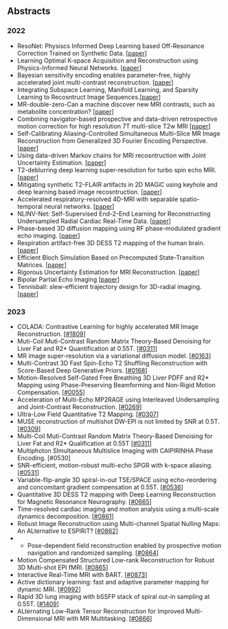 ## Abstracts
### 2022
- ResoNet: Physiscs Informed Deep Learning based Off-Resonance Correction Trained on Synthetic Data. [[paper](https://submissions.mirasmart.com/ISMRM2022/Itinerary/Files/PDFFiles/0555.html)]
- Learning Optimal K-space Acquisition and Reconstruction using Physics-Informed Neural Networks.  [[paper](https://submissions.mirasmart.com/ISMRM2022/Itinerary/Files/PDFFiles/0050.html)]
- Bayesian sensitivity encoding enables parameter-free, highly accelerated joint multi-contrast reconstruction. [[paper](https://submissions.mirasmart.com/ISMRM2022/Itinerary/Files/PDFFiles/3444.html)]
- Integrating Subspace Learning, Manifold Learning, and Sparsity Learning to Recosntruct Image Sequences.[[paper](https://submissions.mirasmart.com/ISMRM2022/Itinerary/Files/PDFFiles/3448.html)]
- MR-double-zero-Can a machine discover new MRI contrasts, such as metabolite concentration? [[paper](https://submissions.mirasmart.com/ISMRM2022/Itinerary/Files/PDFFiles/0103.html)]
- Combining navigator-based prospective and data-driven retrospective motion correction for high resolution 7T multi-slice T2w MRI [[paper](https://submissions.mirasmart.com/ISMRM2022/Itinerary/Files/PDFFiles/3298.html)]
- Self-Calibrating Aliasing-Controlled Simultaneous Multi-Slice MR Image Reconstruction from Generalized 3D Fourier Encoding Perspective. [[paper](https://submissions.mirasmart.com/ISMRM2022/Itinerary/Files/PDFFiles/0242.html)]
- Using data-driven Markov chains for MRI recosntruction with Joint Uncertainty Estimation. [[paper](https://submissions.mirasmart.com/ISMRM2022/Itinerary/Files/PDFFiles/0298.html)]
- T2-deblurring deep learning super-resolution for turbo spin echo MRI. [[paper](https://submissions.mirasmart.com/ISMRM2022/Itinerary/Files/PDFFiles/0302.html)]
- Mitigating synthetic T2-FLAIR artifacts in 2D MAGiC using keyhole and deep learning based image recosntruction. [[paper](https://submissions.mirasmart.com/ISMRM2022/Itinerary/Files/PDFFiles/0306.html)]
- Accelerated respiratory-resolved 4D-MRI with separable spatio-temporal neural networks. [[paper](https://submissions.mirasmart.com/ISMRM2022/Itinerary/Files/PDFFiles/0305.html)]
- NLINV-Net: Self-Supervised End-2-End Learning for Reconstructing Undersampled Radial Cardiac Real-Time Data. [[paper](https://submissions.mirasmart.com/ISMRM2022/Itinerary/Files/PDFFiles/0499.html)]
- Phase-based 3D diffusion mapping using RF phase-modulated gradient echo imaging. [[paper](https://submissions.mirasmart.com/ISMRM2022/Itinerary/Files/PDFFiles/0510.html)]
- Respiration artifact-free 3D DESS T2 mapping of the human brain. [[paper](https://submissions.mirasmart.com/ISMRM2022/Itinerary/Files/PDFFiles/0760.html)]
- Efficient Bloch Simulation Based on Precomputed State-Transition Matrices. [[paper](https://submissions.mirasmart.com/ISMRM2022/Itinerary/Files/PDFFiles/0748.html)]
- Rigorous Uncertainty Estimation for MRI Reconstruction. [[paper](https://submissions.mirasmart.com/ISMRM2022/Itinerary/Files/PDFFiles/0749.html)]
- Bipolar Partial Echo Imaging [[paper](https://submissions.mirasmart.com/ISMRM2022/Itinerary/Files/PDFFiles/1715.html)]
- Tennisball: slew-efficient trajectory design for 3D-radial imaging. [[paper](https://submissions.mirasmart.com/ISMRM2022/Itinerary/Files/PDFFiles/1712.html)]

### 2023
- COLADA: Contrastive Learning for highly accelerated MR Image Reconstruction. [[#1809](https://submissions.mirasmart.com/ISMRM2023/Itinerary/Files/PDFFiles/1809.html)]
- Muti-Coil Muti-Contrast Random Matrix Theory-Based Denoising for Liver Fat and R2* Quantification at 0.55T. [[#0311](https://submissions.mirasmart.com/ISMRM2023/Itinerary/Files/PDFFiles/0311.html)]
- MR image super-resolution via a variational diffusion model. [[#0163](https://submissions.mirasmart.com/ISMRM2023/Itinerary/Files/PDFFiles/0163.html)]
- Multi-Contrast 3D Fast Spin-Echo T2 Shuffling Reconstruction with Score-Based Deep Generative Priors. [[#0168](https://submissions.mirasmart.com/ISMRM2023/Itinerary/Files/PDFFiles/0168.html)]
- Motion-Resolved Self-Gated Free Breathing 3D Liver PDFF and R2* Mapping using Phase-Preserving Beamforming and Non-Rigid Motion Compensation. [[#0055](https://submissions.mirasmart.com/ISMRM2023/Itinerary/Files/PDFFiles/0055.html)]
- Acceleration of Multi-Echo MP2RAGE using Interleaved Undersampling and Joint-Contrast Reconstruction. [[#0269](https://submissions.mirasmart.com/ISMRM2023/Itinerary/Files/PDFFiles/0269.html)]
- Ultra-Low Field Quantitative T2 Mapping. [[#0307](https://submissions.mirasmart.com/ISMRM2023/Itinerary/Files/PDFFiles/0307.html)]
- MUSE reconstruction of multishot DW-EPI is not limited by SNR at 0.5T. [[#0309](https://submissions.mirasmart.com/ISMRM2023/Itinerary/Files/PDFFiles/0309.html)]
- Multi-Coil Muti-Contrast Random Matrix Theory-Based Denoising for Liver Fat and R2* Qualification at 0.55T [[#0311](https://submissions.mirasmart.com/ISMRM2023/Itinerary/Files/PDFFiles/0311.html)]
- Multiphoton SImultaneous Multislice Imaging with CAIPIRINHA Phase Encoding. [#0530]
- SNR-efficient, motion-robust multi-echo SPGR with k-space aliasing. [[#0531](https://submissions.mirasmart.com/ISMRM2023/Itinerary/Files/PDFFiles/0531.html)]
- Variable-flip-angle 3D spiral-in-out TSE/SPACE using echo-reordering and concomitant gradient compensation at 0.55T. [[#0536](https://submissions.mirasmart.com/ISMRM2023/Itinerary/Files/PDFFiles/0536.html)]
- Quantitative 3D DESS T2 mapping with Deep Learning Reconstruction for Magnetic Resonance Neurography. [[#0665](https://submissions.mirasmart.com/ISMRM2023/Itinerary/Files/PDFFiles/0665.html)]
- Time-resolved cardiac imaging and motion analysis using a multi-scale dynamics decomposition. [[#0861](https://submissions.mirasmart.com/ISMRM2023/Itinerary/Files/PDFFiles/0861.html)]
- Robust Image Reconstruction using Multi-channel Spatial Nulling Maps: An ALternative to ESPIRiT? [[#0862](https://submissions.mirasmart.com/ISMRM2023/Itinerary/Files/PDFFiles/0862.html)]
- - Pose-dependent field reconstruction enabled by prospective motion navigation and randomized sampling. [[#0864](https://submissions.mirasmart.com/ISMRM2023/Itinerary/Files/PDFFiles/0864.html)]
- Motion Compensated Structured Low-rank Reconstruction for Robust 3D Multi-shot EPI fMRI. [[#0865](https://submissions.mirasmart.com/ISMRM2023/Itinerary/Files/PDFFiles/0865.html)]
- Interactive Real-Time MRI with BART. [[#0873](https://submissions.mirasmart.com/ISMRM2023/Itinerary/Files/PDFFiles/0873.html)]
- Active dictionary learning: fast and adaptive parameter mapping for dynamic MRI. [[#0992](https://submissions.mirasmart.com/ISMRM2023/Itinerary/Files/PDFFiles/0992.html)]
- Rapid 3D lung imaging with bSSFP stack of spiral out-in sampling at 0.55T. [[#1409](https://submissions.mirasmart.com/ISMRM2023/Itinerary/Files/PDFFiles/1409.html)]
- ALternating Low-Rank Tensor Reconstruction for Improved Multi-Dimensional MRI with MR Multitasking. [[#0866](https://submissions.mirasmart.com/ISMRM2023/Itinerary/Files/PDFFiles/0866.html)]
